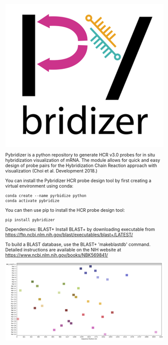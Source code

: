 
![alt text](pybridizer5x.png)

Pybridizer is a python repository to generate HCR v3.0 probes for in situ hybridization visualization of mRNA. The module allows for quick and easy design of probe pairs for the Hybridization Chain Reaction approach with visualization (Choi et al. Development 2018.)

You can install the Pybridizer HCR probe design tool by first creating a virtual environment using conda:

```
conda create --name pyrbidize python
conda activate pybridize
```

You can then use pip to install the HCR probe design tool:

```
pip install pybridizer
```

Dependencies: BLAST+ 
Install BLAST+ by downloading executable from https://ftp.ncbi.nlm.nih.gov/blast/executables/blast+/LATEST/

To build a BLAST database, use the BLAST+ 'makeblastdb' command. Detailed instructions are available on the NIH website at https://www.ncbi.nlm.nih.gov/books/NBK569841/

![alt text](image.png)
